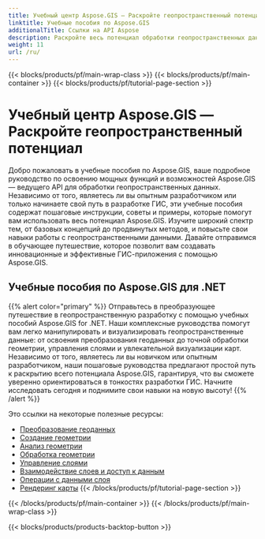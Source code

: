 ```yaml
---
title: Учебный центр Aspose.GIS — Раскройте геопространственный потенциал
linktitle: Учебные пособия по Aspose.GIS
additionalTitle: Ссылки на API Aspose
description: Раскройте весь потенциал обработки геопространственных данных с помощью Aspose.GIS. Ознакомьтесь с нашими руководствами, чтобы получить пошаговые инструкции и экспертную информацию.
weight: 11
url: /ru/
---
```


{{< blocks/products/pf/main-wrap-class >}}
{{< blocks/products/pf/main-container >}}
{{< blocks/products/pf/tutorial-page-section >}}

# Учебный центр Aspose.GIS — Раскройте геопространственный потенциал


Добро пожаловать в учебные пособия по Aspose.GIS, ваше подробное руководство по освоению мощных функций и возможностей Aspose.GIS — ведущего API для обработки геопространственных данных. Независимо от того, являетесь ли вы опытным разработчиком или только начинаете свой путь в разработке ГИС, эти учебные пособия содержат пошаговые инструкции, советы и примеры, которые помогут вам использовать весь потенциал Aspose.GIS. Изучите широкий спектр тем, от базовых концепций до продвинутых методов, и повысьте свои навыки работы с геопространственными данными. Давайте отправимся в обучающее путешествие, которое позволит вам создавать инновационные и эффективные ГИС-приложения с помощью Aspose.GIS.

## Учебные пособия по Aspose.GIS для .NET
{{% alert color="primary" %}}
Отправьтесь в преобразующее путешествие в геопространственную разработку с помощью учебных пособий Aspose.GIS for .NET. Наши комплексные руководства помогут вам легко манипулировать и визуализировать геопространственные данные: от освоения преобразования геоданных до точной обработки геометрии, управления слоями и увлекательной визуализации карт. Независимо от того, являетесь ли вы новичком или опытным разработчиком, наши пошаговые руководства предлагают простой путь к раскрытию всего потенциала Aspose.GIS, гарантируя, что вы сможете уверенно ориентироваться в тонкостях разработки ГИС. Начните исследовать сегодня и поднимите свои навыки на новую высоту!
{{% /alert %}}

Это ссылки на некоторые полезные ресурсы:
 
- [Преобразование геоданных](./net/geo-data-conversion/)
- [Создание геометрии](./net/geometry-creation/)
- [Анализ геометрии](./net/geometry-analysis/)
- [Обработка геометрии](./net/geometry-processing/)
- [Управление слоями](./net/layer-management/)
- [Взаимодействие слоев и доступ к данным](./net/layer-interaction-and-data-access/)
- [Операции с данными слоя](./net/layer-data-operations/)
- [Рендеринг карты](./net/map-rendering/)
{{< /blocks/products/pf/tutorial-page-section >}}

{{< /blocks/products/pf/main-container >}}
{{< /blocks/products/pf/main-wrap-class >}}

{{< blocks/products/products-backtop-button >}}
